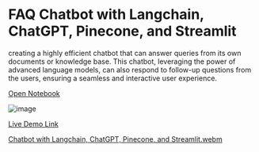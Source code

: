 # FAQ Chatbot with Langchain, ChatGPT, Pinecone, and Streamlit

creating a highly efficient chatbot that can answer queries from its own documents or knowledge base. This chatbot, leveraging the power of advanced language models, can also respond to follow-up questions from the users, ensuring a seamless and interactive user experience.


[Open Notebook](https://github.com/snowflaxGitRepo/pinecone-pdf/blob/main/README.ipynb)

![image](https://github.com/snowflaxGitRepo/pinecone-pdf/assets/146845568/c7f39b46-46c8-41b9-8bb0-8726c6c48fe2)


[Live Demo Link](http://122.169.118.18:8501/)


[Chatbot with Langchain, ChatGPT, Pinecone, and Streamlit.webm](https://github.com/snowflaxGitRepo/pinecone-pdf/assets/146845568/1c51770e-874c-4bf8-8a1a-2fd5b929b13e)
